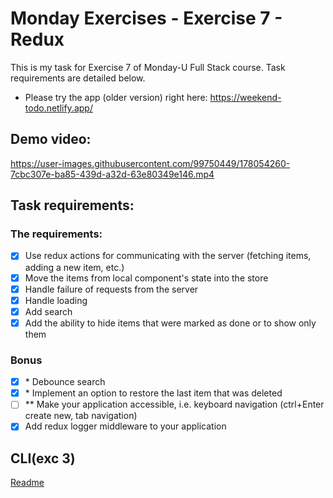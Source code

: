 # Monday Exercises - Exercise 7 - Redux

This is my task for Exercise 7 of Monday-U Full Stack course. Task requirements are detailed below.

-  Please try the app (older version) right here: https://weekend-todo.netlify.app/

## Demo video:


https://user-images.githubusercontent.com/99750449/178054260-7cbc307e-ba85-439d-a32d-63e80349e146.mp4


## Task requirements:

### The requirements:

-  [x] Use redux actions for communicating with the server (fetching items, adding a new item, etc.)
-  [x] Move the items from local component's state into the store
-  [x] Handle failure of requests from the server
-  [x] Handle loading
-  [x] Add search
-  [x] Add the ability to hide items that were marked as done or to show only them

### Bonus

-  [x] \* Debounce search
-  [x] \* Implement an option to restore the last item that was deleted
-  [ ] \*\* Make your application accessible, i.e. keyboard navigation (ctrl+Enter create new, tab navigation)
-  [x] Add redux logger middleware to your application

## CLI(exc 3)

[Readme](./cli-ex3/README.md)
